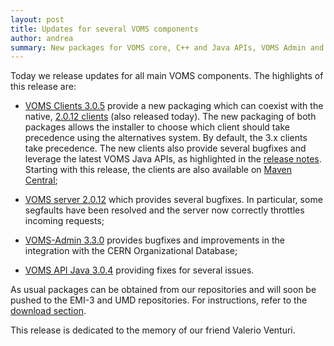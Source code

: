 ```yaml
---
layout: post
title: Updates for several VOMS components
author: andrea
summary: New packages for VOMS core, C++ and Java APIs, VOMS Admin and VOMS clients
---
```


Today we release updates for all main VOMS components.
The highlights of this release are:

- [VOMS Clients 3.0.5][rn-clients] provide a new packaging which can coexist
  with the native, [2.0.12 clients][rn-clients-2x] (also released today). The
  new packaging of both packages allows the installer to choose which client
  should take precedence using the alternatives system. By default, the 3.x clients
  take precedence. The new clients also provide several bugfixes and leverage
  the latest VOMS Java APIs, as highlighted in the [release notes][rn-clients].
  Starting with this release, the clients are also available on [Maven
  Central][clients-central];

- [VOMS server 2.0.12][rn-core] which provides several bugfixes. In particular,
  some segfaults have been resolved and the server now correctly throttles
  incoming requests;

- [VOMS-Admin 3.3.0][rn-admin-server] provides bugfixes and improvements in the integration with
  the CERN Organizational Database;

- [VOMS API Java 3.0.4][rn-api-java] providing fixes for several issues.

As usual packages can be obtained from our repositories and will soon be pushed to the
EMI-3 and UMD repositories. For instructions, refer to the [download section][downloads].

This release is dedicated to the memory of our friend Valerio Venturi.

[rn-core]: {{site.baseurl}}/release-notes/voms-server/2.0.12
[rn-admin-server]: {{site.baseurl}}/release-notes/voms-admin-server/3.3.0
[rn-clients]: {{site.baseurl}}/release-notes/voms-clients/3.0.5
[rn-clients-2x]: {{site.baseurl}}/release-notes/voms-clients/2.0.12
[rn-api-java]: {{site.baseurl}}/release-notes/voms-api-java/3.0.4
[clients-central]: http://search.maven.org/#search%7Cga%7C1%7Ca%3A%22voms-clients%22
[downloads]: {{site.baseurl}}/download.html
